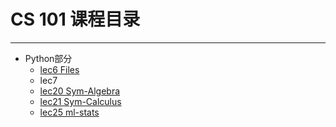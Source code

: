 # CS 101 课程目录  
-------
- Python部分
    - [lec6  Files](Files.ipynb)  
    - lec7  
    - [lec20 Sym-Algebra](Sym-Algebra.ipynb)  
    - [lec21 Sym-Calculus](Sym-Calculus.ipynb)
    - [lec25 ml-stats](ml-stats.md)


